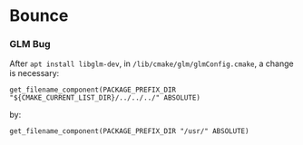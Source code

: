 # Bounce

### GLM Bug
After `apt install libglm-dev`, in `/lib/cmake/glm/glmConfig.cmake`, a change is necessary:

```
get_filename_component(PACKAGE_PREFIX_DIR "${CMAKE_CURRENT_LIST_DIR}/../../../" ABSOLUTE)
```
by:
```
get_filename_component(PACKAGE_PREFIX_DIR "/usr/" ABSOLUTE)
```
